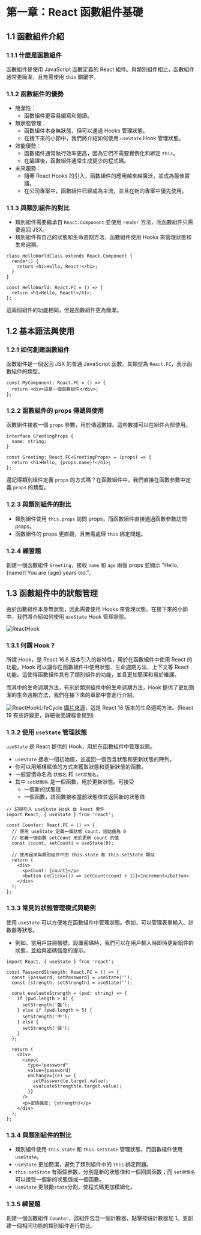 # 第一章：React 函數組件基礎

## 1.1 函數組件介紹

### 1.1.1 什麼是函數組件

函數組件是使用 JavaScript 函數定義的 React 組件。與類別組件相比，函數組件通常更簡潔，且無需使用 `this` 關鍵字。

### 1.1.2 函數組件的優勢

- 簡潔性：
  - 函數組件更容易編寫和閱讀。
- 無狀態管理：
  - 函數組件本身無狀態，但可以通過 Hooks 管理狀態。
  - 在接下來的小節中，我們將介紹如何使用 `useState` Hook 管理狀態。
- 效能優勢：
  - 函數組件通常執行效率更高，因為它們不需要實例化和綁定 `this`。
  - 在編譯後，函數組件通常生成更少的程式碼。
- 未來趨勢：
  - 隨著 React Hooks 的引入，函數組件的應用越來越廣泛，並成為最佳實踐。
  - 在公司專案中，函數組件已經成為主流，並且在新的專案中優先使用。

### 1.1.3 與類別組件的對比

- 類別組件需要繼承自 `React.Component` 並使用 `render` 方法，而函數組件只需要返回 JSX。
- 類別組件有自己的狀態和生命週期方法，函數組件使用 Hooks 來管理狀態和生命週期。

```tsx
class HelloWorldClass extends React.Component {
  render() {
    return <h1>Hello, React!</h1>;
  }
}

const HelloWorld: React.FC = () => {
  return <h1>Hello, React!</h1>;
};
```
這兩個組件的功能相同，但是函數組件更為簡潔。

## 1.2 基本語法與使用

### 1.2.1 如何創建函數組件

函數組件是一個返回 JSX 的普通 JavaScript 函數。其類型為 `React.FC`，表示函數組件的類型。

```tsx
const MyComponent: React.FC = () => {
  return <div>這是一個函數組件</div>;
};
```

### 1.2.2 函數組件的 props 傳遞與使用

函數組件接收一個 `props` 參數，用於傳遞數據。這些數據可以在組件內部使用。

```tsx
interface GreetingProps {
  name: string;
}

const Greeting: React.FC<GreetingProps> = (props) => {
  return <h1>Hello, {props.name}!</h1>;
};
```

還記得類別組件定義 `props` 的方式嗎？在函數組件中，我們直接在函數參數中定義 `props` 的類型。

### 1.2.3 與類別組件的對比

- 類別組件使用 `this.props` 訪問 props，而函數組件直接通過函數參數訪問 props。
- 函數組件的 props 更直觀，且無需處理 `this` 綁定問題。

### 1.2.4 練習題

創建一個函數組件 `Greeting`，接收 `name` 和 `age` 兩個 props 並顯示 "Hello, {name}! You are {age} years old."。

## 1.3 函數組件中的狀態管理

由於函數組件本身無狀態，因此需要使用 Hooks 來管理狀態。在接下來的小節中，我們將介紹如何使用 `useState` Hook 管理狀態。

![ReactHook](images/ReactHook.png)

### 1.3.1 何謂 Hook ?

所謂 Hook，是 React 16.8 版本引入的新特性，用於在函數組件中使用 React 的功能。Hook 可以讓你在函數組件中使用狀態、生命週期方法、上下文等 React 功能。這使得函數組件具有了類別組件的功能，並且更加簡潔和易於維護。

而其中的生命週期方法，有別於類別組件中的生命週期方法，Hook 提供了更加簡潔的生命週期方法，我們在接下來的章節中會進行介紹。

![ReactHookLifeCycle](images/ReactHookLifeCycle.png)
[圖片來源](https://wavez.github.io/react-hooks-lifecycle/)，這是 React 18 版本的生命週期方法。(React 19 有些許變更，詳細後面課程會提到)

### 1.3.2 使用 `useState` 管理狀態

`useState` 是 React 提供的 Hook，用於在函數組件中管理狀態。

- `useState` 接收一個初始值，並返回一個包含狀態和更新狀態的陣列。
- 你可以用解構賦值的方式來獲取狀態和更新狀態的函數。
- 一般習慣命名為 `狀態名` 和 `set狀態名`。
- 其中 `set狀態名` 是一個函數，用於更新狀態。可接受
  - 一個新的狀態值
  - 一個函數，該函數接收當前狀態值並返回新的狀態值

```tsx
// 記得引入 useState Hook 自 React 套件
import React, { useState } from 'react';

const Counter: React.FC = () => {
  // 使用 useState 定義一個狀態 count，初始值為 0
  // 定義一個函數 setCount 用於更新 count 的值
  const [count, setCount] = useState(0);

  // 使用起來與類別組件中的 this.state 和 this.setState 類似
  return (
    <div>
      <p>Count: {count}</p>
      <button onClick={() => setCount(count + 1)}>Increment</button>
    </div>
  );
};
```

### 1.3.3 常見的狀態管理模式與範例

使用 `useState` 可以方便地在函數組件中管理狀態。例如，可以管理表單輸入、計數器等狀態。

- 例如，當用戶註冊帳號，設置密碼時，我們可以在用戶輸入時即時更新組件的狀態，並給與密碼強度的提示。

```tsx
import React, { useState } from 'react';

const PasswordStrength: React.FC = () => {
  const [password, setPassword] = useState('');
  const [strength, setStrength] = useState('');

  const evaluateStrength = (pwd: string) => {
    if (pwd.length > 8) {
      setStrength('強');
    } else if (pwd.length > 5) {
      setStrength('中');
    } else {
      setStrength('弱');
    }
  };

  return (
    <div>
      <input
        type="password"
        value={password}
        onChange={(e) => {
          setPassword(e.target.value);
          evaluateStrength(e.target.value);
        }}
      />
      <p>密碼強度: {strength}</p>
    </div>
  );
};
```

### 1.3.4 與類別組件的對比

- 類別組件使用 `this.state` 和 `this.setState` 管理狀態，而函數組件使用 `useState`。
- `useState` 更加簡潔，避免了類別組件中的 `this` 綁定問題。
- `this.setState` 有兩個參數，分別是新的狀態值和一個回調函數；而 `set狀態名` 可以接受一個新的狀態值或一個函數。
- `useState` 更鼓勵`state`分割，使程式碼更加模組化。

### 1.3.5 練習題

創建一個函數組件 `Counter`，該組件包含一個計數器，點擊按鈕計數器加 1。並創建一個相同功能的類別組件進行對比。
